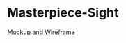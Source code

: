 # Masterpiece-Sight
[Mockup and Wireframe](https://miro.com/app/board/uXjVP3dQbjs=/?share_link_id=592272598184)
